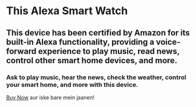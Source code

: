 <html>
 <head>
 <title> Alexa device</title>
 </head>
 <body>
 <h1>This Alexa Smart Watch</h1>
 <p>
<title>Alexa Built-in</title> <h2>
This device has been certified by Amazon for its built-in Alexa functionality, providing a voice-forward experience to play music, read news, control other smart home devices, and more.</h2>
<h3>Ask to play music, hear the news, check the weather, control your smart home, and more with this device.</h3><a href="https://a.co/d/9TfELBl">Buy Now</a> aur iske bare mein jaanen!</p>
 </body>
</html>
